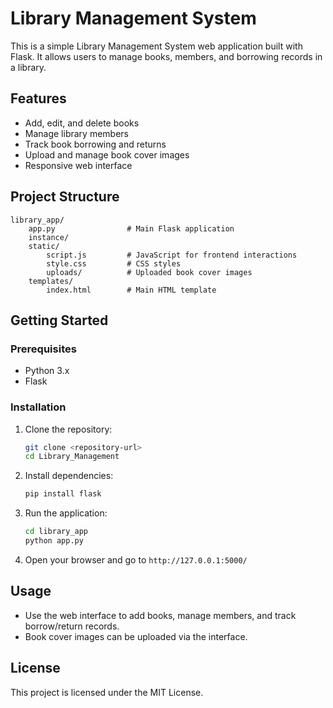 # Library Management System

This is a simple Library Management System web application built with Flask. It allows users to manage books, members, and borrowing records in a library.

## Features
- Add, edit, and delete books
- Manage library members
- Track book borrowing and returns
- Upload and manage book cover images
- Responsive web interface

## Project Structure
```
library_app/
    app.py                # Main Flask application
    instance/
    static/
        script.js         # JavaScript for frontend interactions
        style.css         # CSS styles
        uploads/          # Uploaded book cover images
    templates/
        index.html        # Main HTML template
```

## Getting Started

### Prerequisites
- Python 3.x
- Flask

### Installation
1. Clone the repository:
   ```sh
   git clone <repository-url>
   cd Library_Management
   ```
2. Install dependencies:
   ```sh
   pip install flask
   ```
3. Run the application:
   ```sh
   cd library_app
   python app.py
   ```
4. Open your browser and go to `http://127.0.0.1:5000/`

## Usage
- Use the web interface to add books, manage members, and track borrow/return records.
- Book cover images can be uploaded via the interface.

## License
This project is licensed under the MIT License.

